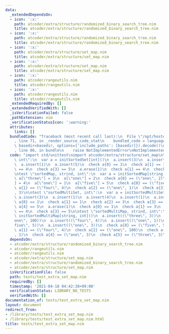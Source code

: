 ```yaml
---
data:
  _extendedDependsOn:
  - icon: ':x:'
    path: atcoder/extra/structure/randomized_binary_search_tree.nim
    title: atcoder/extra/structure/randomized_binary_search_tree.nim
  - icon: ':x:'
    path: atcoder/extra/structure/randomized_binary_search_tree.nim
    title: atcoder/extra/structure/randomized_binary_search_tree.nim
  - icon: ':x:'
    path: atcoder/extra/structure/set_map.nim
    title: atcoder/extra/structure/set_map.nim
  - icon: ':x:'
    path: atcoder/extra/structure/set_map.nim
    title: atcoder/extra/structure/set_map.nim
  - icon: ':x:'
    path: atcoder/rangeutils.nim
    title: atcoder/rangeutils.nim
  - icon: ':x:'
    path: atcoder/rangeutils.nim
    title: atcoder/rangeutils.nim
  _extendedRequiredBy: []
  _extendedVerifiedWith: []
  _isVerificationFailed: false
  _pathExtension: nim
  _verificationStatusIcon: ':warning:'
  attributes:
    links: []
  bundledCode: "Traceback (most recent call last):\n  File \"/opt/hostedtoolcache/Python/3.9.6/x64/lib/python3.9/site-packages/onlinejudge_verify/documentation/build.py\"\
    , line 71, in _render_source_code_stat\n    bundled_code = language.bundle(stat.path,\
    \ basedir=basedir, options={'include_paths': [basedir]}).decode()\n  File \"/opt/hostedtoolcache/Python/3.9.6/x64/lib/python3.9/site-packages/onlinejudge_verify/languages/nim.py\"\
    , line 86, in bundle\n    raise NotImplementedError\nNotImplementedError\n"
  code: "import std/unittest\nimport atcoder/extra/structure/set_map\n\ntest \"sortedSet,\
    \ int\":\n  var a = initSortedSet[int]()\n  a.insert(3)\n  a.insert(1)\n  a.insert(4)\n\
    \  a.insert(1)\n  a.insert(5)\n  check a{0} == 1\n  check a{1} == 3\n  check a{2}\
    \ == 4\n  check a{3} == 5\n  a.erase(1)\n  check a{1} == 4\n  check a{2} == 5\n\
    \ntest \"sortedMap, strind, int\":\n  var a = initSortedMap[string, int]()\n \
    \ a[\"three\"] = 3\n  a[\"one\"] = 2\n  check a{0} == (\"one\", 2)\n  a[\"four\"\
    ] = 4\n  a[\"one\"] = 1\n  a[\"five\"] = 5\n  check a{0} == (\"five\", 5)\n  check\
    \ a{1} == (\"four\", 4)\n  check a{2} == (\"one\", 1)\n  check a{3} == (\"three\"\
    , 3)\n\ntest \"sortedMultiSet, int\":\n  var a = initSortedMultiSet[int]()\n \
    \ a.insert(3)\n  a.insert(1)\n  a.insert(4)\n  a.insert(1)\n  a.insert(5)\n  check\
    \ a{0} == 1\n  check a{1} == 1\n  check a{2} == 3\n  check a{3} == 4\n  check\
    \ a{4} == 5\n  a.erase(1)\n  check a{0} == 1\n  check a{1} == 3\n  check a{2}\
    \ == 4\n  check a{3} == 5\n\ntest \"sortedMultiMap, strind, int\":\n  var a =\
    \ initSortedMultiMap[string, int]()\n  a.insert((\"three\", 3))\n  a.insert((\"\
    one\", 100))\n  a.insert((\"four\", 4))\n  a.insert((\"one\", 1))\n  a.insert((\"\
    five\", 5))\n  a.insert((\"one\", 3))\n  check a{0} == (\"five\", 5)\n  check\
    \ a{1} == (\"four\", 4)\n  check a{2} == (\"one\", 100)\n  check a{3} == (\"one\"\
    , 1)\n  check a{4} == (\"one\", 3)\n  check a{5} == (\"three\", 3)\n"
  dependsOn:
  - atcoder/extra/structure/randomized_binary_search_tree.nim
  - atcoder/rangeutils.nim
  - atcoder/rangeutils.nim
  - atcoder/extra/structure/set_map.nim
  - atcoder/extra/structure/randomized_binary_search_tree.nim
  - atcoder/extra/structure/set_map.nim
  isVerificationFile: false
  path: tests/test_extra_set_map.nim
  requiredBy: []
  timestamp: '2021-04-18 04:42:38+09:00'
  verificationStatus: LIBRARY_NO_TESTS
  verifiedWith: []
documentation_of: tests/test_extra_set_map.nim
layout: document
redirect_from:
- /library/tests/test_extra_set_map.nim
- /library/tests/test_extra_set_map.nim.html
title: tests/test_extra_set_map.nim
---
```

